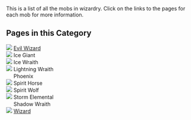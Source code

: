 This is a list of all the mobs in wizardry. Click on the links to the pages for each mob for more information.

## Pages in this Category
![](https://github.com/Electroblob77/Wizardry/blob/1.12.2/src/main/resources/assets/ebwizardry/textures/items/wizard_hat_fire.png) [Evil Wizard](https://github.com/Electroblob77/Wizardry/wiki/Evil-Wizard)  
![](https://github.com/Electroblob77/Wizardry/blob/1.12.2/src/main/resources/assets/ebwizardry/textures/entity/ice_charge.png) Ice Giant  
![](https://github.com/Electroblob77/Wizardry/blob/1.12.2/src/main/resources/assets/ebwizardry/textures/entity/ice_charge.png) Ice Wraith  
![](https://github.com/Electroblob77/Wizardry/blob/1.12.2/src/main/resources/assets/ebwizardry/textures/entity/spark_bomb.png) Lightning Wraith  
<img src="https://github.com/Electroblob77/Wizardry/blob/1.12.2/src/main/resources/assets/ebwizardry/textures/entity/firebolt.png" alt="" width=16 height=16> Phoenix  
![](https://github.com/Electroblob77/Wizardry/blob/1.12.2/src/main/resources/assets/ebwizardry/textures/items/identification_scroll.png) Spirit Horse  
![](https://github.com/Electroblob77/Wizardry/blob/1.12.2/src/main/resources/assets/ebwizardry/textures/items/identification_scroll.png) Spirit Wolf  
![](https://github.com/Electroblob77/Wizardry/blob/1.12.2/src/main/resources/assets/ebwizardry/textures/entity/spark_bomb.png) Storm Elemental  
<img src="https://github.com/Electroblob77/Wizardry/blob/1.12.2/src/main/resources/assets/ebwizardry/textures/entity/darkness_orb.png" alt="" width=16 height=16> Shadow Wraith  
![](https://github.com/Electroblob77/Wizardry/blob/1.12.2/src/main/resources/assets/ebwizardry/textures/items/wizard_hat.png) [Wizard](https://github.com/Electroblob77/Wizardry/wiki/Wizard)  